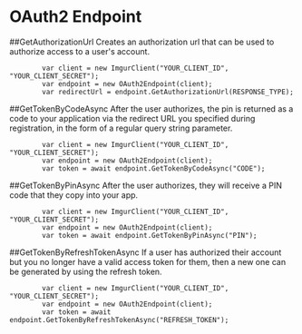# OAuth2 Endpoint

##GetAuthorizationUrl
Creates an authorization url that can be used to authorize access to a user's account.

            var client = new ImgurClient("YOUR_CLIENT_ID", "YOUR_CLIENT_SECRET");
            var endpoint = new OAuth2Endpoint(client);
			var redirectUrl = endpoint.GetAuthorizationUrl(RESPONSE_TYPE);

##GetTokenByCodeAsync
After the user authorizes, the pin is returned as a code to your application via the redirect URL you specified during registration, in the form of a regular query string parameter.

            var client = new ImgurClient("YOUR_CLIENT_ID", "YOUR_CLIENT_SECRET");
            var endpoint = new OAuth2Endpoint(client);
			var token = await endpoint.GetTokenByCodeAsync("CODE");

##GetTokenByPinAsync
After the user authorizes, they will receive a PIN code that they copy into your app. 

            var client = new ImgurClient("YOUR_CLIENT_ID", "YOUR_CLIENT_SECRET");
            var endpoint = new OAuth2Endpoint(client);
			var token = await endpoint.GetTokenByPinAsync("PIN");

##GetTokenByRefreshTokenAsync
If a user has authorized their account but you no longer have a valid access token for them, then a new one can be generated by using the refresh token.

            var client = new ImgurClient("YOUR_CLIENT_ID", "YOUR_CLIENT_SECRET");
            var endpoint = new OAuth2Endpoint(client);
			var token = await endpoint.GetTokenByRefreshTokenAsync("REFRESH_TOKEN");
